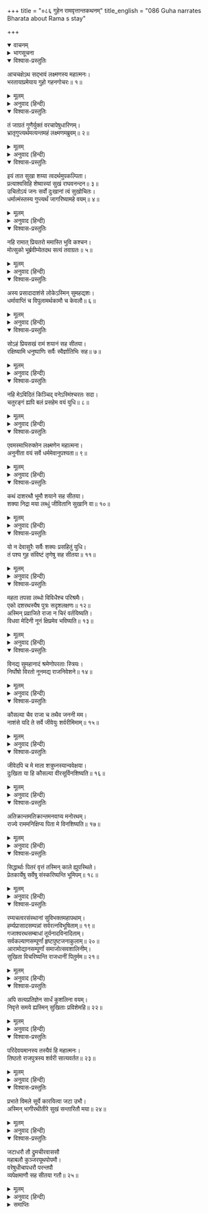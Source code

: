 +++
title = "०८६ गुहेन रामवृत्तान्तकथनम्"
title_english = "086 Guha narrates Bharata about Rama s stay"

+++
<details open><summary>वाचनम्</summary>
<div caption="श्रीराम-हरिसीताराममूर्ति-घनपाठिभ्यां वचनम्" class="audioEmbed" src="https://archive.org/download/Ramayana-recitation-Sriram-harisItArAmamUrti-Ghanapaati-v2/Kanda_2/Kanda_2_AYK-086-Guhena_Rama_Vruththantha_Kathanam.mp3"></div>
</details>

<details><summary>भागसूचना</summary>

86. निषादराज गुहके द्वारा लक्ष्मणके सद्भाव और विलापका वर्णन
</details>

<details open><summary>विश्वास-प्रस्तुतिः</summary>

आचचक्षेऽथ सद्भावं लक्ष्मणस्य महात्मनः।  
भरतायाप्रमेयाय गुहो गहनगोचरः॥ १॥
</details>

<details><summary>मूलम्</summary>

आचचक्षेऽथ सद्भावं लक्ष्मणस्य महात्मनः।  
भरतायाप्रमेयाय गुहो गहनगोचरः॥ १॥
</details>

<details><summary>अनुवाद (हिन्दी)</summary>

वनचारी गुहने अप्रमेय शक्तिशाली भरतसे महात्मा लक्ष्मणके सद्भावका इस प्रकार वर्णन किया—॥ १॥
</details>

<details open><summary>विश्वास-प्रस्तुतिः</summary>

तं जाग्रतं गुणैर्युक्तं वरचापेषुधारिणम्।  
भ्रातृगुप्त्यर्थमत्यन्तमहं लक्ष्मणमब्रुवम्॥ २॥
</details>

<details><summary>मूलम्</summary>

तं जाग्रतं गुणैर्युक्तं वरचापेषुधारिणम्।  
भ्रातृगुप्त्यर्थमत्यन्तमहं लक्ष्मणमब्रुवम्॥ २॥
</details>

<details><summary>अनुवाद (हिन्दी)</summary>

‘लक्ष्मण अपने भाईकी रक्षाके लिये श्रेष्ठ धनुष और बाण धारण किये अधिक कालतक जागते रहे। उस समय उन सद्‍गुणशाली लक्ष्मणसे मैंने इस प्रकार कहा—॥ २॥
</details>

<details open><summary>विश्वास-प्रस्तुतिः</summary>

इयं तात सुखा शय्या त्वदर्थमुपकल्पिता।  
प्रत्याश्वसिहि शेष्वास्यां सुखं राघवनन्दन॥ ३॥  
उचितोऽयं जनः सर्वो दुःखानां त्वं सुखोचितः।  
धर्मात्मंस्तस्य गुप्त्यर्थं जागरिष्यामहे वयम्॥ ४॥
</details>

<details><summary>मूलम्</summary>

इयं तात सुखा शय्या त्वदर्थमुपकल्पिता।  
प्रत्याश्वसिहि शेष्वास्यां सुखं राघवनन्दन॥ ३॥  
उचितोऽयं जनः सर्वो दुःखानां त्वं सुखोचितः।  
धर्मात्मंस्तस्य गुप्त्यर्थं जागरिष्यामहे वयम्॥ ४॥
</details>

<details><summary>अनुवाद (हिन्दी)</summary>

‘तात रघुकुलनन्दन! मैंने तुम्हारे लिये यह सुखदायिनी शय्या तैयार की है। तुम इसपर सुखपूर्वक सोओ और भलीभाँति विश्राम करो। यह (मैं) सेवक तथा इसके साथके सब लोग वनवासी होनेके कारण दुःख सहन करनेके योग्य हैं (क्योंकि हम सबको कष्ट सहनेका अभ्यास है); परंतु तुम सुखमें ही पले होनेके कारण उसीके योग्य हो। धर्मात्मन्! हमलोग श्रीरामचन्द्रजीकी रक्षाके लिये रातभर जागते रहेंगे॥ ३-४॥
</details>

<details open><summary>विश्वास-प्रस्तुतिः</summary>

नहि रामात् प्रियतरो ममास्ति भुवि कश्चन।  
मोत्सुको भूर्ब्रवीम्येतदथ सत्यं तवाग्रतः॥ ५॥
</details>

<details><summary>मूलम्</summary>

नहि रामात् प्रियतरो ममास्ति भुवि कश्चन।  
मोत्सुको भूर्ब्रवीम्येतदथ सत्यं तवाग्रतः॥ ५॥
</details>

<details><summary>अनुवाद (हिन्दी)</summary>

‘मैं तुम्हारे सामने सत्य कहता हूँ कि इस भूमण्डलमें मुझे श्रीरामसे बढ़कर प्रिय दूसरा कोई नहीं है; अतः तुम इनकी रक्षाके लिये उत्सुक न होओ॥  ५॥
</details>

<details open><summary>विश्वास-प्रस्तुतिः</summary>

अस्य प्रसादादाशंसे लोकेऽस्मिन् सुमहद्यशः।  
धर्मावाप्तिं च विपुलामर्थकामौ च केवलौ॥ ६॥
</details>

<details><summary>मूलम्</summary>

अस्य प्रसादादाशंसे लोकेऽस्मिन् सुमहद्यशः।  
धर्मावाप्तिं च विपुलामर्थकामौ च केवलौ॥ ६॥
</details>

<details><summary>अनुवाद (हिन्दी)</summary>

‘इन श्रीरघुनाथजीके प्रसादसे ही मैं इस लोकमें महान् यश, प्रचुर धर्मलाभ तथा विशुद्ध अर्थ एवं भोग्य वस्तु पानेकी आशा करता हूँ॥ ६॥
</details>

<details open><summary>विश्वास-प्रस्तुतिः</summary>

सोऽहं प्रियसखं रामं शयानं सह सीतया।  
रक्षिष्यामि धनुष्पाणिः सर्वैः स्वैर्ज्ञातिभिः सह॥ ७॥
</details>

<details><summary>मूलम्</summary>

सोऽहं प्रियसखं रामं शयानं सह सीतया।  
रक्षिष्यामि धनुष्पाणिः सर्वैः स्वैर्ज्ञातिभिः सह॥ ७॥
</details>

<details><summary>अनुवाद (हिन्दी)</summary>

‘अतः मैं अपने समस्त बन्धु-बान्धवोंके साथ हाथमें धनुष लेकर सीताके साथ सोये प्रिय सखा श्रीरामकी (सब प्रकारसे) रक्षा करूँगा॥ ७॥
</details>

<details open><summary>विश्वास-प्रस्तुतिः</summary>

नहि मेऽविदितं किञ्चिद् वनेऽस्मिंश्चरतः सदा।  
चतुरङ्गं ह्यपि बलं प्रसहेम वयं युधि॥ ८॥
</details>

<details><summary>मूलम्</summary>

नहि मेऽविदितं किञ्चिद् वनेऽस्मिंश्चरतः सदा।  
चतुरङ्गं ह्यपि बलं प्रसहेम वयं युधि॥ ८॥
</details>

<details><summary>अनुवाद (हिन्दी)</summary>

‘इस वनमें सदा विचरते रहनेके कारण मुझसे यहाँकी कोई बात छिपी नहीं है। हमलोग यहाँ युद्धमें शत्रुकी चतुरङ्गिणी सेनाका भी अच्छी तरह सामना कर सकते हैं’॥ ८॥
</details>

<details open><summary>विश्वास-प्रस्तुतिः</summary>

एवमस्माभिरुक्तेन लक्ष्मणेन महात्मना।  
अनुनीता वयं सर्वे धर्ममेवानुपश्यता॥ ९॥
</details>

<details><summary>मूलम्</summary>

एवमस्माभिरुक्तेन लक्ष्मणेन महात्मना।  
अनुनीता वयं सर्वे धर्ममेवानुपश्यता॥ ९॥
</details>

<details><summary>अनुवाद (हिन्दी)</summary>

‘हमारे इस प्रकार कहनेपर धर्मपर ही दृष्टि रखनेवाले महात्मा लक्ष्मणने हम सब लोगोंसे अनुनयपूर्वक कहा—॥ ९॥
</details>

<details open><summary>विश्वास-प्रस्तुतिः</summary>

कथं दाशरथौ भूमौ शयाने सह सीतया।  
शक्या निद्रा मया लब्धुं जीवितानि सुखानि वा॥ १०॥
</details>

<details><summary>मूलम्</summary>

कथं दाशरथौ भूमौ शयाने सह सीतया।  
शक्या निद्रा मया लब्धुं जीवितानि सुखानि वा॥ १०॥
</details>

<details><summary>अनुवाद (हिन्दी)</summary>

‘निषादराज! जब दशरथनन्दन श्रीराम देवी सीताके साथ भूमिपर शयन कर रहे हैं, तब मेरे लिये उत्तम शय्यापर सोकर नींद लेना, जीवन-धारणके लिये स्वादिष्ट अन्न खाना अथवा दूसरे-दूसरे सुखोंको भोगना कैसे सम्भव हो सकता है?॥ १०॥
</details>

<details open><summary>विश्वास-प्रस्तुतिः</summary>

यो न देवासुरैः सर्वैः शक्यः प्रसहितुं युधि।  
तं पश्य गुह संविष्टं तृणेषु सह सीतया॥ ११॥
</details>

<details><summary>मूलम्</summary>

यो न देवासुरैः सर्वैः शक्यः प्रसहितुं युधि।  
तं पश्य गुह संविष्टं तृणेषु सह सीतया॥ ११॥
</details>

<details><summary>अनुवाद (हिन्दी)</summary>

‘गुह! देखो, सम्पूर्ण देवता और असुर मिलकर भी युद्धमें जिनके वेगको नहीं सह सकते, वे ही श्रीराम इस समय सीताके साथ तिनकोंपर सो रहे हैं॥ ११॥
</details>

<details open><summary>विश्वास-प्रस्तुतिः</summary>

महता तपसा लब्धो विविधैश्च परिश्रमैः।  
एको दशरथस्यैष पुत्रः सदृशलक्षणः॥ १२॥  
अस्मिन् प्रव्राजिते राजा न चिरं वर्तयिष्यति।  
विधवा मेदिनी नूनं क्षिप्रमेव भविष्यति॥ १३॥
</details>

<details><summary>मूलम्</summary>

महता तपसा लब्धो विविधैश्च परिश्रमैः।  
एको दशरथस्यैष पुत्रः सदृशलक्षणः॥ १२॥  
अस्मिन् प्रव्राजिते राजा न चिरं वर्तयिष्यति।  
विधवा मेदिनी नूनं क्षिप्रमेव भविष्यति॥ १३॥
</details>

<details><summary>अनुवाद (हिन्दी)</summary>

‘महान् तप और नाना प्रकारके परिश्रमसाध्य उपायोंद्वारा जो यह महाराज दशरथको अपने समान उत्तम लक्षणोंसे युक्त ज्येष्ठ पुत्रके रूपमें प्राप्त हुए हैं, उन्हीं इन श्रीरामके वनमें आ जानेसे राजा दशरथ अधिक कालतक जीवित नहीं रह सकेंगे। जान पड़ता है निश्चय ही यह पृथ्वी अब शीघ्र विधवा हो जायगी॥ १२-१३॥
</details>

<details open><summary>विश्वास-प्रस्तुतिः</summary>

विनद्य सुमहानादं श्रमेणोपरताः स्त्रियः।  
निर्घोषो विरतो नूनमद्य राजनिवेशने॥ १४॥
</details>

<details><summary>मूलम्</summary>

विनद्य सुमहानादं श्रमेणोपरताः स्त्रियः।  
निर्घोषो विरतो नूनमद्य राजनिवेशने॥ १४॥
</details>

<details><summary>अनुवाद (हिन्दी)</summary>

‘अवश्य ही अब रनिवासकी स्त्रियाँ बड़े जोरसे आर्तनाद करके अधिक श्रमके कारण अब चुप हो गयी होंगी और राजमहलका वह हाहाकार इस समय शान्त हो गया होगा॥ १४॥
</details>

<details open><summary>विश्वास-प्रस्तुतिः</summary>

कौसल्या चैव राजा च तथैव जननी मम।  
नाशंसे यदि ते सर्वे जीवेयुः शर्वरीमिमाम्॥ १५॥
</details>

<details><summary>मूलम्</summary>

कौसल्या चैव राजा च तथैव जननी मम।  
नाशंसे यदि ते सर्वे जीवेयुः शर्वरीमिमाम्॥ १५॥
</details>

<details><summary>अनुवाद (हिन्दी)</summary>

‘महारानी कौसल्या, राजा दशरथ तथा मेरी माता सुमित्रा—ये सब लोग आजकी इस राततक जीवित रह सकेंगे या नहीं; यह मैं नहीं कह सकता॥ १५॥
</details>

<details open><summary>विश्वास-प्रस्तुतिः</summary>

जीवेदपि च मे माता शत्रुघ्नस्यान्ववेक्षया।  
दुःखिता या हि कौसल्या वीरसूर्विनशिष्यति॥ १६॥
</details>

<details><summary>मूलम्</summary>

जीवेदपि च मे माता शत्रुघ्नस्यान्ववेक्षया।  
दुःखिता या हि कौसल्या वीरसूर्विनशिष्यति॥ १६॥
</details>

<details><summary>अनुवाद (हिन्दी)</summary>

‘शत्रुघ्नकी बाट देखनेके कारण सम्भव है, मेरी माता सुमित्रा जीवित रह जायँ; परंतु पुत्रके विरहसे दुःखमें डूबी हुई वीर-जननी कौसल्या अवश्य नष्ट हो जायँगी॥ १६॥
</details>

<details open><summary>विश्वास-प्रस्तुतिः</summary>

अतिक्रान्तमतिक्रान्तमनवाप्य मनोरथम्।  
राज्ये राममनिक्षिप्य पिता मे विनशिष्यति॥ १७॥
</details>

<details><summary>मूलम्</summary>

अतिक्रान्तमतिक्रान्तमनवाप्य मनोरथम्।  
राज्ये राममनिक्षिप्य पिता मे विनशिष्यति॥ १७॥
</details>

<details><summary>अनुवाद (हिन्दी)</summary>

‘(महाराजकी इच्छा थी कि श्रीरामको राज्यपर अभिषिक्त करूँ) अपने उस मनोरथको न पाकर श्रीरामको राज्यपर स्थापित किये बिना ही ‘हाय! मेरा सब कुछ नष्ट हो गया! नष्ट हो गया!!’ ऐसा कहते हुए मेरे पिताजी अपने प्राणोंका परित्याग कर देंगे॥ १७॥
</details>

<details open><summary>विश्वास-प्रस्तुतिः</summary>

सिद्धार्थाः पितरं वृत्तं तस्मिन् काले ह्युपस्थिते।  
प्रेतकार्येषु सर्वेषु संस्करिष्यन्ति भूमिपम्॥ १८॥
</details>

<details><summary>मूलम्</summary>

सिद्धार्थाः पितरं वृत्तं तस्मिन् काले ह्युपस्थिते।  
प्रेतकार्येषु सर्वेषु संस्करिष्यन्ति भूमिपम्॥ १८॥
</details>

<details><summary>अनुवाद (हिन्दी)</summary>

‘उनकी उस मृत्युका समय उपस्थित होनेपर जो लोग वहाँ रहेंगे और मेरे मरे हुए पिता महाराज दशरथका सभी प्रेतकार्योंमें संस्कार करेंगे, वे ही सफलमनोरथ और भाग्यशाली हैं॥ १८॥
</details>

<details open><summary>विश्वास-प्रस्तुतिः</summary>

रम्यचत्वरसंस्थानां सुविभक्तमहापथाम्।  
हर्म्यप्रासादसम्पन्नां सर्वरत्नविभूषिताम्॥ १९॥  
गजाश्वरथसम्बाधां तूर्यनादविनादिताम्।  
सर्वकल्याणसम्पूर्णां हृष्टपुष्टजनाकुलाम्॥ २०॥  
आरामोद्यानसम्पूर्णां समाजोत्सवशालिनीम्।  
सुखिता विचरिष्यन्ति राजधानीं पितुर्मम॥ २१॥
</details>

<details><summary>मूलम्</summary>

रम्यचत्वरसंस्थानां सुविभक्तमहापथाम्।  
हर्म्यप्रासादसम्पन्नां सर्वरत्नविभूषिताम्॥ १९॥  
गजाश्वरथसम्बाधां तूर्यनादविनादिताम्।  
सर्वकल्याणसम्पूर्णां हृष्टपुष्टजनाकुलाम्॥ २०॥  
आरामोद्यानसम्पूर्णां समाजोत्सवशालिनीम्।  
सुखिता विचरिष्यन्ति राजधानीं पितुर्मम॥ २१॥
</details>

<details><summary>अनुवाद (हिन्दी)</summary>

‘(यदि पिताजी जीवित रहे तो) रमणीय चबूतरों और चौराहोंके सुन्दर स्थानोंसे युक्त, पृथक्-पृथक् बने हुए विशाल राजमार्गोंसे अलंकृत, धनिकोंकी अट्टालिकाओं और देवमन्दिरों एवं राजभवनोंसे सम्पन्न, सब प्रकारके रत्नोंसे विभूषित, हाथियों, घोड़ों और रथोंके आवागमनसे भरी हुई, विविध वाद्योंकी ध्वनियोंसे निनादित, समस्त कल्याणकारी वस्तुओंसे भरपूर, हृष्ट-पुष्ट मनुष्योंसे व्याप्त, पुष्पवाटिकाओं और उद्यानोंसे परिपूर्ण तथा सामाजिक उत्सवोंसे सुशोभित हुई मेरे पिताकी राजधानी अयोध्यापुरीमें जो लोग विचरेंगे, वास्तवमें वे ही सुखी हैं॥ १९—२१॥
</details>

<details open><summary>विश्वास-प्रस्तुतिः</summary>

अपि सत्यप्रतिज्ञेन सार्धं कुशलिना वयम्।  
निवृत्ते समये ह्यस्मिन् सुखिताः प्रविशेमहि॥ २२॥
</details>

<details><summary>मूलम्</summary>

अपि सत्यप्रतिज्ञेन सार्धं कुशलिना वयम्।  
निवृत्ते समये ह्यस्मिन् सुखिताः प्रविशेमहि॥ २२॥
</details>

<details><summary>अनुवाद (हिन्दी)</summary>

‘क्या वनवासकी इस अवधिके समाप्त होनेपर सकुशल लौटे हुए सत्यप्रतिज्ञ श्रीरामके साथ हमलोग अयोध्यापुरीमें प्रवेश कर सकेंगे’॥ २२॥
</details>

<details open><summary>विश्वास-प्रस्तुतिः</summary>

परिदेवयमानस्य तस्यैवं हि महात्मनः।  
तिष्ठतो राजपुत्रस्य शर्वरी सात्यवर्तत॥ २३॥
</details>

<details><summary>मूलम्</summary>

परिदेवयमानस्य तस्यैवं हि महात्मनः।  
तिष्ठतो राजपुत्रस्य शर्वरी सात्यवर्तत॥ २३॥
</details>

<details><summary>अनुवाद (हिन्दी)</summary>

‘इस प्रकार विलाप करते हुए महामनस्वी राजकुमार लक्ष्मणकी वह सारी रात जागते ही बीती॥ २३॥
</details>

<details open><summary>विश्वास-प्रस्तुतिः</summary>

प्रभाते विमले सूर्ये कारयित्वा जटा उभौ।  
अस्मिन् भागीरथीतीरे सुखं सन्तारितौ मया॥ २४॥
</details>

<details><summary>मूलम्</summary>

प्रभाते विमले सूर्ये कारयित्वा जटा उभौ।  
अस्मिन् भागीरथीतीरे सुखं सन्तारितौ मया॥ २४॥
</details>

<details><summary>अनुवाद (हिन्दी)</summary>

‘प्रातःकाल निर्मल सूर्योदय होनेपर मैंने भागीरथीके तटपर (वटके दूधसे) उन दोनोंके केशोंको जटाका रूप दिलवाया और उन्हें सुखपूर्वक पार उतारा॥ २४॥
</details>

<details open><summary>विश्वास-प्रस्तुतिः</summary>

जटाधरौ तौ द्रुमचीरवाससौ  
महाबलौ कुञ्जरयूथपोपमौ।  
वरेषुधीचापधरौ परन्तपौ  
व्यपेक्षमाणौ सह सीतया गतौ॥ २५॥
</details>

<details><summary>मूलम्</summary>

जटाधरौ तौ द्रुमचीरवाससौ  
महाबलौ कुञ्जरयूथपोपमौ।  
वरेषुधीचापधरौ परन्तपौ  
व्यपेक्षमाणौ सह सीतया गतौ॥ २५॥
</details>

<details><summary>अनुवाद (हिन्दी)</summary>

‘सिरपर जटा धारण करके वल्कल एवं चीर-वस्त्र पहने हुए, महाबली, शत्रुसंतापी श्रीराम और लक्ष्मण दो गजयूथपतियोंके समान शोभा पाते थे। वे सुन्दर तरकस और धनुष धारण किये इधर-उधर देखते हुए सीताके साथ चले गये’॥ २५॥
</details>

<details><summary>समाप्तिः</summary>

इत्यार्षे श्रीमद्रारामायणे वाल्मीकीये आदिकाव्येऽयोध्याकाण्डे षडशीतितमः सर्गः॥ ८६॥  
इस प्रकार श्रीवाल्मीकिनिर्मित आर्षरामायण आदिकाव्यके अयोध्याकाण्डमें छियासीवाँ सर्ग पूरा हुआ॥ ८६॥
</details>

